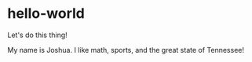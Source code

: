 # hello-world
Let's do this thing!

My name is Joshua. I like math, sports, and the great state of Tennessee!

